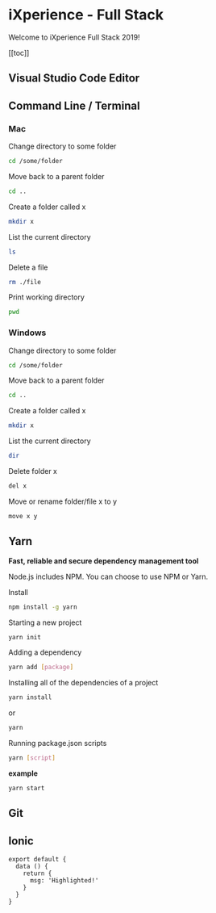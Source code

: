 # iXperience - Full Stack

Welcome to iXperience Full Stack 2019!

[[toc]]

## Visual Studio Code Editor

## Command Line / Terminal

### Mac

Change directory to some folder
```bash
cd /some/folder
```

Move back to a parent folder
```bash
cd ..
```

Create a folder called x
```bash
mkdir x
```

List the current directory
```bash
ls
```

Delete a file
```bash
rm ./file
```

Print working directory
```bash
pwd
```

### Windows

Change directory to some folder
```bash
cd /some/folder
```

Move back to a parent folder
```bash
cd ..
```

Create a folder called x
```bash
mkdir x
```

List the current directory
```bash
dir
``` 

Delete folder x
```bash
del x
```

Move or rename folder/file x to y
```bash
move x y
```

## Yarn
__Fast, reliable and secure dependency management tool__

Node.js includes NPM. You can choose to use NPM or Yarn.

Install
```bash
npm install -g yarn
```

Starting a new project
```bash
yarn init
```

Adding a dependency
```bash
yarn add [package]
```

Installing all of the dependencies of a project
```bash
yarn install
```

or 

```bash
yarn
```

Running package.json scripts
```bash
yarn [script]
```

__example__
```bash
yarn start
```

## Git

## Ionic


``` js{4}
export default {
  data () {
    return {
      msg: 'Highlighted!'
    }
  }
}
```
